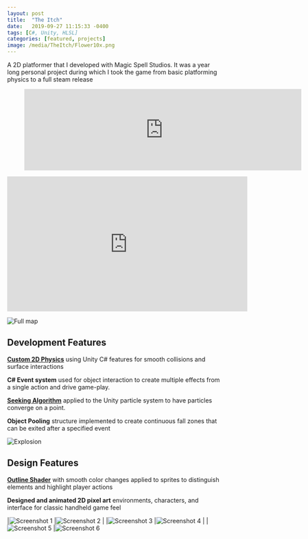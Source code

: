 ```yaml
---
layout: post
title:  "The Itch"
date:   2019-09-27 11:15:33 -0400
tags: [C#, Unity, HLSL] 
categories: [featured, projects]
image: /media/TheItch/Flower10x.png
---
```


A 2D platformer that I developed with Magic Spell Studios. It was a year long personal project during which I took the game from basic platforming physics to a full steam release 

<figure>
<iframe src="https://store.steampowered.com/widget/1095520/" frameborder="0" width="646" height="190"></iframe>
</figure>

<iframe width="560" height="315" src="https://www.youtube.com/embed/7s0-IFvXH_A" frameborder="0" allow="accelerometer; autoplay; clipboard-write; encrypted-media; gyroscope; picture-in-picture" allowfullscreen></iframe>

<!--more-->

![Full map]({{site.url}}/media/TheItch/After.png)

## Development Features

**[Custom 2D Physics]({{site.url}}/theitch/2018/12/12/custom-physics.html)** 
using Unity C# features for smooth collisions and surface interactions 

**C# Event system** used for object interaction to create multiple effects from a single action and drive game-play.

**[Seeking Algorithm]({{site.url}}/theitch/2018/12/11/particle-pursuit.html)** 
applied to the Unity particle system to have particles converge on a point. 

**Object Pooling** structure implemented to create continuous fall zones that can be exited after a specified event

![Explosion]({{site.url}}/media/TheItch/Explosion.gif)

## Design Features

**[Outline Shader]({{site.url}}/theitch/2019/02/10/outline-shader.html)**
with smooth color changes applied to sprites to distinguish elements and highlight player actions

**Designed and animated 2D pixel art** environments, characters, and interface for classic handheld game feel

|![Screenshot 1]({{site.url}}/media/TheItch/Screenshots/screenshot_large_01.png) |![Screenshot 2]({{site.url}}/media/TheItch/Screenshots/screenshot_large_02.png) | 
|![Screenshot 3]({{site.url}}/media/TheItch/Screenshots/screenshot_large_03.png) |![Screenshot 4]({{site.url}}/media/TheItch/Screenshots/screenshot_large_04.png) |
|![Screenshot 5]({{site.url}}/media/TheItch/Screenshots/screenshot_large_05.png) |![Screenshot 6]({{site.url}}/media/TheItch/Screenshots/screenshot_large_06.png) 